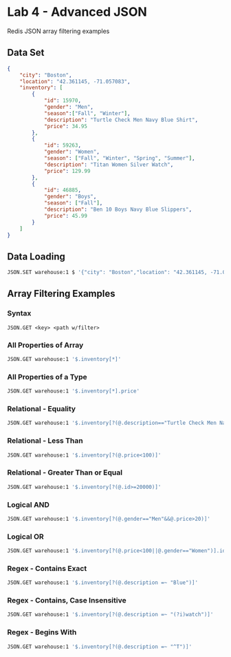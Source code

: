 # Lab 4 - Advanced JSON
Redis JSON array filtering examples
## Data Set
```JSON
{
    "city": "Boston",
    "location": "42.361145, -71.057083",
    "inventory": [
        {   
            "id": 15970,
            "gender": "Men",
            "season":["Fall", "Winter"],
            "description": "Turtle Check Men Navy Blue Shirt",
            "price": 34.95
        },
        {
            "id": 59263,
            "gender": "Women",
            "season": ["Fall", "Winter", "Spring", "Summer"],
            "description": "Titan Women Silver Watch",
            "price": 129.99
        },
        {
            "id": 46885,
            "gender": "Boys",
            "season": ["Fall"],
            "description": "Ben 10 Boys Navy Blue Slippers",
            "price": 45.99
        }
    ]
}
```
## Data Loading
```bash
JSON.SET warehouse:1 $ '{"city": "Boston","location": "42.361145, -71.057083","inventory":[{"id": 15970,"gender": "Men","season":["Fall", "Winter"],"description": "Turtle Check Men Navy Blue Shirt","price": 34.95},{"id": 59263,"gender": "Women","season": ["Fall", "Winter", "Spring", "Summer"],"description": "Titan Women Silver Watch","price": 129.99},{"id": 46885,"gender": "Boys","season": ["Fall"],"description": "Ben 10 Boys Navy Blue Slippers","price": 45.99}]}'
```
## Array Filtering Examples
### Syntax
```JSON.GET <key> <path w/filter>```
### All Properties of Array
```bash
JSON.GET warehouse:1 '$.inventory[*]'
```
### All Properties of a Type
```bash
JSON.GET warehouse:1 '$.inventory[*].price'
```
### Relational - Equality
```bash
JSON.GET warehouse:1 '$.inventory[?(@.description=="Turtle Check Men Navy Blue Shirt")]'
```
### Relational - Less Than
```bash
JSON.GET warehouse:1 '$.inventory[?(@.price<100)]'
```
### Relational - Greater Than or Equal
```bash
JSON.GET warehouse:1 '$.inventory[?(@.id>=20000)]'
```
### Logical AND
```bash
JSON.GET warehouse:1 '$.inventory[?(@.gender=="Men"&&@.price>20)]'
```
### Logical OR
```bash
JSON.GET warehouse:1 '$.inventory[?(@.price<100||@.gender=="Women")].id'
```
### Regex - Contains Exact
```bash
JSON.GET warehouse:1 '$.inventory[?(@.description =~ "Blue")]'
```
### Regex - Contains, Case Insensitive
```bash
JSON.GET warehouse:1 '$.inventory[?(@.description =~ "(?i)watch")]'
```
### Regex - Begins With
```bash
JSON.GET warehouse:1 '$.inventory[?(@.description =~ "^T")]'
```
